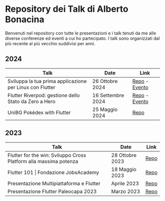 # Repository dei Talk di Alberto Bonacina

Benvenuti nel repository con tutte le presentazioni e i talk tenuti da me alle diverse conferenze ed eventi a cui ho partecipato. I talk sono organizzati dal più recente al più vecchio suddivisi per anni.

## 2024

| **Talk** | **Date** | **Link** |
| - | - | - |
| Sviluppa la tua prima applicazione per Linux con Flutter | 26 Ottobre 2024 | [Repo](https://github.com/polilluminato/linuxday-2024-presentation) - [Evento](https://linuxdaymilano.org/schedule/#calendar) | 
| Flutter Riverpod: gestione dello Stato da Zero a Hero | 16 Settembre 2024 | [Repo](https://github.com/polilluminato/riverpod-zero-hero-flutter) - [Evento](https://thecmmbay.com/eventi/flutter-riverpod-gestione-dello-stato-da-zero-a-hero-ko7mkrjyw) |
| UniBG Pokédex with Flutter | 25 Maggio 2024 | [Repo](https://github.com/polilluminato/unibg-pokedex-flutter) |

## 2023

| **Talk** | **Date** | **Link** |
| - | - | - |
| Flutter for the win: Sviluppo Cross Platform alla massima potenza | 28 Ottobre 2023 | [Repo](https://github.com/polilluminato/linuxday-2023-presentation)           |
| Flutter 101 \| Fondazione JobsAcademy | 18 Maggio 2023 | [Repo](https://github.com/polilluminato/presentazione-flutter-jac-2023) |
| Presentazione Multipiattaforma e Flutter | Aprile 2023 | [Repo](https://github.com/polilluminato/multipiattaforma-flutter-oib-2023) |
| Presentazione Flutter Paleocapa 2023 | Marzo 2023 | [Repo](https://github.com/polilluminato/presentazione-flutter-paleocapa-2023) |